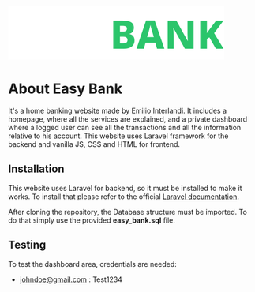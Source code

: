![enter image description here](https://raw.githubusercontent.com/Dasdar990/EasyBank/016abf5ac3a418df6b55d14c315de1b5da7225bd/public/images/logo.svg)
# About Easy Bank

It's a home banking website made by Emilio Interlandi. It includes a homepage, where all the services are explained, and a private dashboard where a logged user can see all the transactions and all the information relative to his account. 
This website uses Laravel framework for the backend and vanilla JS, CSS and HTML for frontend.

## Installation

This website uses Laravel for backend, so it must be installed to    make it works. To install that please refer to the official [Laravel    documentation](https://laravel.com/docs/8.x/installation).

After cloning the repository, the Database structure must be imported. To do that simply use the provided **easy_bank.sql** file. 

## Testing
To test the dashboard area, credentials are needed:

 - johndoe@gmail.com : Test1234
